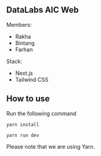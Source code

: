 ## DataLabs AIC Web

Members:

-   Rakha
-   Bintang
-   Farhan

Stack:

-   Next.js
-   Tailwind CSS

## How to use

Run the following command

```
yarn install

yarn run dev
```

Please note that we are using Yarn.
